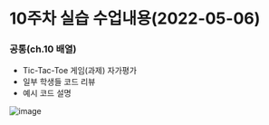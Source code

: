 # 10주차 실습 수업내용(2022-05-06)  

### 공통(ch.10 배열)
- Tic-Tac-Toe 게임(과제) 자가평가
- 일부 학생들 코드 리뷰 
- 예시 코드 설명  

![image](https://user-images.githubusercontent.com/61939286/167167514-770c9e30-401a-4143-9923-0623791a3c8a.png)

